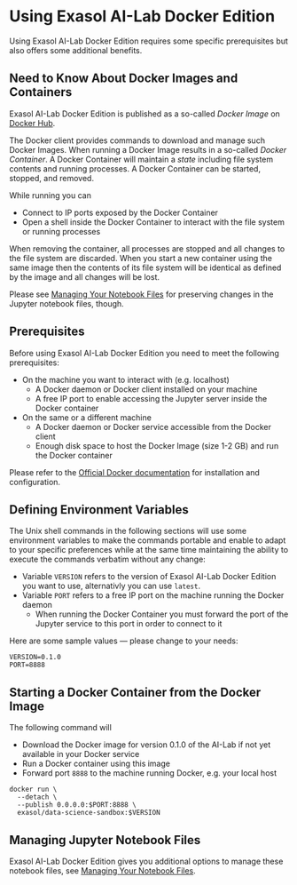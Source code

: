 # Using Exasol AI-Lab Docker Edition

Using Exasol AI-Lab Docker Edition requires some specific prerequisites but also offers some additional benefits.

## Need to Know About Docker Images and Containers

Exasol AI-Lab Docker Edition is published as a so-called _Docker Image_ on [Docker Hub](https://hub.docker.com/r/exasol/data-science-sandbox).

The Docker client provides commands to download and manage such Docker Images.
When running a Docker Image results in a so-called _Docker Container_.
A Docker Container will maintain a _state_ including file system contents and running processes.
A Docker Container can be started, stopped, and removed.

While running you can
* Connect to IP ports exposed by the Docker Container
* Open a shell inside the Docker Container to interact with the file system or running processes

When removing the container, all processes are stopped and all changes to the file system are discarded.
When you start a new container using the same image then the contents of its file system will be identical as defined by the image and all changes will be lost.

Please see [Managing Your Notebook Files](notebook_management.md) for preserving changes in the Jupyter notebook files, though.

## Prerequisites

Before using Exasol AI-Lab Docker Edition you need to meet the following prerequisites:
* On the machine you want to interact with (e.g. localhost)
  * A Docker daemon or Docker client installed on your machine
  * A free IP port to enable accessing the Jupyter server inside the Docker container
* On the same or a different machine
  * A Docker daemon or Docker service accessible from the Docker client
  * Enough disk space to host the Docker Image (size 1-2 GB) and run the Docker container

Please refer to the [Official Docker documentation](https://docs.docker.com) for installation and configuration.

## Defining Environment Variables

The Unix shell commands in the following sections will use some environment variables to make the commands portable and enable to adapt to your specific preferences while at the same time maintaining the ability to execute the commands verbatim without any change:
* Variable `VERSION` refers to the version of Exasol AI-Lab Docker Edition you want to use, alternativly you can use `latest`.
* Variable `PORT` refers to a free IP port on the machine running the Docker daemon
  * When running the Docker Container you must forward the port of the Jupyter service to this port in order to connect to it

Here are some sample values &mdash; please change to your needs:

```shell
VERSION=0.1.0
PORT=8888
```

## Starting a Docker Container from the Docker Image

The following command will
* Download the Docker image for version 0.1.0 of the AI-Lab if not yet available in your Docker service
* Run a Docker container using this image
* Forward port `8888` to the machine running Docker, e.g. your local host


```shell
docker run \
  --detach \
  --publish 0.0.0.0:$PORT:8888 \
  exasol/data-science-sandbox:$VERSION
```

## Managing Jupyter Notebook Files

Exasol AI-Lab Docker Edition gives you additional options to manage these notebook files, see [Managing Your Notebook Files](notebook_management.md).